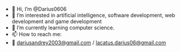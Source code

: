 - 👋 Hi, I’m @Darius0606
- 👀 I’m interested in artificial intelligence, software development, web development and game development
- 🌱 I’m currently learning computer science.
- 📫 How to reach me:
- 📧 dariusandrey2003@gmail.com / lacatus.darius06@gmail.com
<!---
Darius0606/Darius0606 is a ✨ special ✨ repository because its `README.md` (this file) appears on your GitHub profile.
You can click the Preview link to take a look at your changes.
--->
